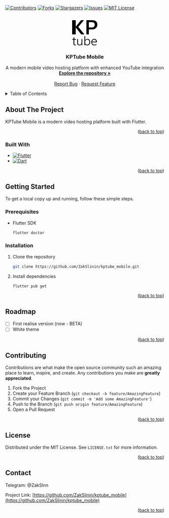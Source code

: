 <!-- Improved compatibility of back to top link: See: https://github.com/othneildrew/Best-README-Template/pull/73 -->
<a id="readme-top"></a>

<!-- PROJECT SHIELDS -->
[![Contributors][contributors-shield]][contributors-url]
[![Forks][forks-shield]][forks-url]
[![Stargazers][stars-shield]][stars-url]
[![Issues][issues-shield]][issues-url]
[![MIT License][license-shield]][license-url]

<!-- PROJECT LOGO -->
<br />
<div align="center">
  <a href="https://github.com/ZakSlinin/kptube_mobile">
    <img src="assets/svg/KptubeLogo.svg" alt="Logo" width="80" height="80">
  </a>

<h3 align="center">KPTube Mobile</h3>

  <p align="center">
    A modern mobile video hosting platform with enhanced YouTube integration
    <br />
    <a href="https://github.com/ZakSlinin/kptube_mobile"><strong>Explore the repository »</strong></a>
    <br />
    <br />
    <a href="https://github.com/ZakSlinin/kptube_mobile/issues/new?labels=bug&template=bug-report---.md">Report Bug</a>
    &middot;
    <a href="https://github.com/ZakSlinin/kptube_mobile/issues/new?labels=enhancement&template=feature-request---.md">Request Feature</a>
  </p>
</div>

<!-- TABLE OF CONTENTS -->
<details>
  <summary>Table of Contents</summary>
  <ol>
    <li>
      <a href="#about-the-project">About The Project</a>
      <ul>
        <li><a href="#built-with">Built With</a></li>
      </ul>
    </li>
    <li>
      <a href="#getting-started">Getting Started</a>
      <ul>
        <li><a href="#prerequisites">Prerequisites</a></li>
        <li><a href="#installation">Installation</a></li>
      </ul>
    </li>
    <li><a href="#usage">Usage</a></li>
    <li><a href="#roadmap">Roadmap</a></li>
    <li><a href="#contributing">Contributing</a></li>
    <li><a href="#license">License</a></li>
    <li><a href="#contact">Contact</a></li>
  </ol>
</details>

<!-- ABOUT THE PROJECT -->
## About The Project

KPTube Mobile is a modern video hosting platform built with Flutter.

<p align="right">(<a href="#readme-top">back to top</a>)</p>

### Built With

* [![Flutter][Flutter-shield]][Flutter-url]
* [![Dart][Dart-shield]][Dart-url]

<p align="right">(<a href="#readme-top">back to top</a>)</p>

<!-- GETTING STARTED -->
## Getting Started

To get a local copy up and running, follow these simple steps.

### Prerequisites

* Flutter SDK
  ```sh
  flutter doctor
  ```


### Installation

1. Clone the repository
   ```sh
   git clone https://github.com/ZakSlinin/kptube_mobile.git
   ```
2. Install dependencies
   ```sh
   flutter pub get
   ```

<p align="right">(<a href="#readme-top">back to top</a>)</p>

<!-- ROADMAP -->
## Roadmap

- [ ] First realise version (now - BETA)
- [ ] White theme

<p align="right">(<a href="#readme-top">back to top</a>)</p>

<!-- CONTRIBUTING -->
## Contributing

Contributions are what make the open source community such an amazing place to learn, inspire, and create. Any contributions you make are **greatly appreciated**.

1. Fork the Project
2. Create your Feature Branch (`git checkout -b feature/AmazingFeature`)
3. Commit your Changes (`git commit -m 'Add some AmazingFeature'`)
4. Push to the Branch (`git push origin feature/AmazingFeature`)
5. Open a Pull Request

<p align="right">(<a href="#readme-top">back to top</a>)</p>

<!-- LICENSE -->
## License

Distributed under the MIT License. See `LICENSE.txt` for more information.

<p align="right">(<a href="#readme-top">back to top</a>)</p>

<!-- CONTACT -->
## Contact

Telegram: @ZakSlnn

Project Link: [https://github.com/ZakSlinin/kptube_mobile](https://github.com/ZakSlinin/kptube_mobile)

<p align="right">(<a href="#readme-top">back to top</a>)</p>

<!-- MARKDOWN LINKS & IMAGES -->
[contributors-shield]: https://img.shields.io/github/contributors/ZakSlinin/kptube_mobile.svg?style=for-the-badge
[contributors-url]: https://github.com/ZakSlinin/kptube_mobile/graphs/contributors
[forks-shield]: https://img.shields.io/github/forks/ZakSlinin/kptube_mobile.svg?style=for-the-badge
[forks-url]: https://github.com/ZakSlinin/kptube_mobile/network/members
[stars-shield]: https://img.shields.io/github/stars/ZakSlinin/kptube_mobile.svg?style=for-the-badge
[stars-url]: https://github.com/ZakSlinin/kptube_mobile/stargazers
[issues-shield]: https://img.shields.io/github/issues/ZakSlinin/kptube_mobile.svg?style=for-the-badge
[issues-url]: https://github.com/ZakSlinin/kptube_mobile/issues
[license-shield]: https://img.shields.io/github/license/ZakSlinin/kptube_mobile.svg?style=for-the-badge
[license-url]: https://github.com/ZakSlinin/kptube_mobile/LICENSE.md
[Flutter-shield]: https://img.shields.io/badge/Flutter-02569B?style=for-the-badge&logo=flutter&logoColor=white
[Flutter-url]: https://flutter.dev
[Dart-shield]: https://img.shields.io/badge/Dart-0175C2?style=for-the-badge&logo=dart&logoColor=white
[Dart-url]: https://dart.dev